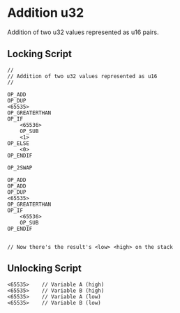 # Addition u32

Addition of two u32 values represented as u16 pairs.

## Locking Script
```
// 
// Addition of two u32 values represented as u16
// 

OP_ADD
OP_DUP
<65535>
OP_GREATERTHAN
OP_IF
    <65536>
    OP_SUB
    <1>
OP_ELSE
    <0>
OP_ENDIF

OP_2SWAP

OP_ADD
OP_ADD
OP_DUP
<65535>
OP_GREATERTHAN
OP_IF
    <65536>
    OP_SUB
OP_ENDIF


// Now there's the result's <low> <high> on the stack
```

## Unlocking Script
```
<65535>    // Variable A (high)
<65535>    // Variable B (high)
<65535>    // Variable A (low)
<65535>    // Variable B (low)
```
